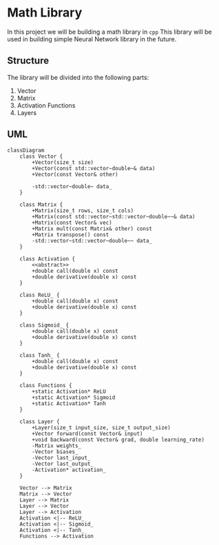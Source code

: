 # Math Library

In this project we will be building a math library in `cpp`
This library will be used in building simple Neural Network library in the future.

## Structure

The library will be divided into the following parts:

1. Vector
2. Matrix
3. Activation Functions
4. Layers

## UML

```mermaid
classDiagram
    class Vector {
        +Vector(size_t size)
        +Vector(const std::vector~double~& data)
        +Vector(const Vector& other)

        -std::vector~double~ data_
    }

    class Matrix {
        +Matrix(size_t rows, size_t cols)
        +Matrix(const std::vector~std::vector~double~~& data)
        +Matrix(const Vector& vec)
        +Matrix mult(const Matrix& other) const
        +Matrix transpose() const
        -std::vector~std::vector~double~~ data_
    }

    class Activation {
        <<abstract>>
        +double call(double x) const
        +double derivative(double x) const
    }

    class ReLU_ {
        +double call(double x) const
        +double derivative(double x) const
    }

    class Sigmoid_ {
        +double call(double x) const
        +double derivative(double x) const
    }

    class Tanh_ {
        +double call(double x) const
        +double derivative(double x) const
    }

    class Functions {
        +static Activation* ReLU
        +static Activation* Sigmoid
        +static Activation* Tanh
    }

    class Layer {
        +Layer(size_t input_size, size_t output_size)
        +Vector forward(const Vector& input)
        +void backward(const Vector& grad, double learning_rate)
        -Matrix weights_
        -Vector biases_
        -Vector last_input_
        -Vector last_output_
        -Activation* activation_
    }

    Vector --> Matrix
    Matrix --> Vector
    Layer --> Matrix
    Layer --> Vector
    Layer --> Activation
    Activation <|-- ReLU_
    Activation <|-- Sigmoid_
    Activation <|-- Tanh_
    Functions --> Activation

```

